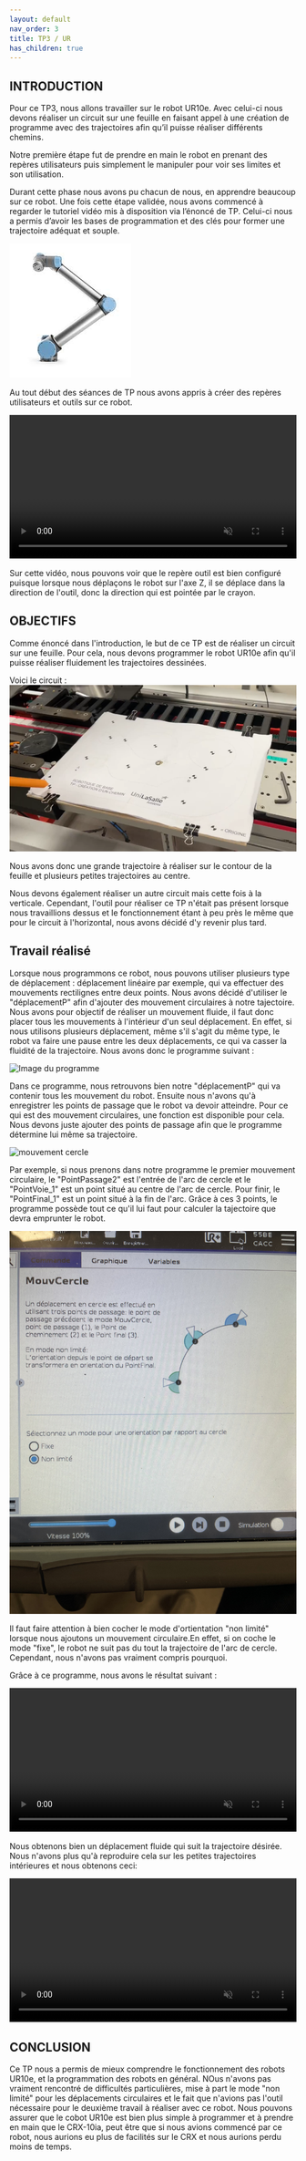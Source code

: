 ```yaml
---
layout: default
nav_order: 3
title: TP3 / UR
has_children: true
---
```


## INTRODUCTION

Pour ce TP3, nous allons travailler sur le robot UR10e.
Avec celui-ci nous devons réaliser un circuit sur une feuille en faisant appel à une
création de programme avec des trajectoires afin qu’il puisse réaliser différents
chemins.

Notre première étape fut de prendre en main le robot en prenant des repères
utilisateurs puis simplement le manipuler pour voir ses limites et son utilisation.

Durant cette phase nous avons pu chacun de nous, en apprendre beaucoup sur ce
robot. Une fois cette étape validée, nous avons commencé à regarder le tutoriel vidéo
mis à disposition via l’énoncé de TP. Celui-ci nous a permis d’avoir les bases de
programmation et des clés pour former une trajectoire adéquat et souple. 

![Image du cobot UR10e](img/ur10e.jpg)

Au tout début des séances de TP nous avons appris à créer des repères utilisateurs et outils sur ce robot.

<video id="rep_outil_ur" src="img/verif_repere_outil.mp4" controls autoplay muted loop style="width: 100%;"></video>
<script>
  document.getElementById("rep_outil_ur").muted = true;
</script>

Sur cette vidéo, nous pouvons voir que le repère outil est bien configuré puisque lorsque nous déplaçons le robot sur l'axe Z, il se déplace dans la direction de l'outil, donc la direction qui est pointée par le crayon.

## OBJECTIFS

Comme énoncé dans l'introduction, le but de ce TP est de réaliser un circuit sur une feuille. Pour cela, nous devons programmer le robot UR10e afin qu'il puisse réaliser fluidement les trajectoires dessinées.

Voici le circuit :
![Image du circuit](img/dessin_ur.png)

Nous avons donc une grande trajectoire à réaliser sur le contour de la feuille et plusieurs petites trajectoires au centre.

Nous devons également réaliser un autre circuit mais cette fois à la verticale. Cependant, l'outil pour réaliser ce TP n'était pas présent lorsque nous travaillions dessus et le fonctionnement étant à peu près le même que pour le circuit à l'horizontal, nous avons décidé d'y revenir plus tard.

## Travail réalisé

Lorsque nous programmons ce robot, nous pouvons utiliser plusieurs type de déplacement : déplacement linéaire par exemple, qui va effectuer des mouvements rectilignes entre deux points. Nous avons décidé d'utiliser le "déplacementP" afin d'ajouter des mouvement circulaires à notre tajectoire. Nous avons pour objectif de réaliser un mouvement fluide, il faut donc placer tous les mouvements à l'intérieur d'un seul déplacement. En effet, si nous utilisons plusieurs déplacement, même s'il s'agit du même type, le robot va faire une pause entre les deux déplacements, ce qui va casser la fluidité de la trajectoire.
Nous avons donc le programme suivant :

![Image du programme](img/programme_ur.jpg)

Dans ce programme, nous retrouvons bien notre "déplacementP" qui va contenir tous les mouvement du robot. Ensuite nous n'avons qu'à enregistrer les points de passage que le robot va devoir atteindre. Pour ce qui est des mouvement circulaires, une fonction est disponible pour cela. Nous devons juste ajouter des points de passage afin que le programme détermine lui même sa trajectoire.

![mouvement cercle](img/mouv_cercle_ur.jpg)

Par exemple, si nous prenons dans notre programme le premier mouvement circulaire, le "PointPassage2" est l'entrée de l'arc de cercle et le "PointVoie_1" est un point situé au centre de l'arc de cercle. Pour finir, le "PointFinal_1" est un point situé à la fin de l'arc. Grâce à ces 3 points, le programme possède tout ce qu'il lui faut pour calculer la tajectoire que devra emprunter le robot.


![mouvement cercle](img/non_limite_ur.jpg)

Il faut faire attention à bien cocher le mode d'ortientation "non limité" lorsque nous ajoutons un mouvement circulaire.En effet, si on coche le mode "fixe", le robot ne suit pas du tout la trajectoire de l'arc de cercle. Cependant, nous n'avons pas vraiment compris pourquoi. 

Grâce à ce programme, nous avons le résultat suivant :

<video id="deplac_grand_cercle" src="img/deplacement_grand_cercle_ur.mp4" controls autoplay muted loop style="width: 100%;"></video>
<script>
  document.getElementById("deplac_grand_cercle").muted = true;
</script>

Nous obtenons bien un déplacement fluide qui suit la trajectoire désirée.
Nous n'avons plus qu'à reproduire cela sur les petites trajectoires intérieures et nous obtenons ceci:

<video id="dessin_complet_ur" src="img/dessin_complet_ur.mp4" controls autoplay muted loop style="width: 100%;"></video>
<script>
  document.getElementById("dessin_complet_ur").muted = true;
</script>

## CONCLUSION

Ce TP nous a permis de mieux comprendre le fonctionnement des robots UR10e, et la programmation des robots en général. NOus n'avons pas vraiment rencontré de difficultés particulières, mise à part le mode "non limité" pour les déplacements circulaires et le fait que n'avions pas l'outil nécessaire pour le deuxième travail à réaliser avec ce robot.
Nous pouvons assurer que le cobot UR10e est bien plus simple à programmer et à prendre en main que le CRX-10ia, peut être que si nous avions commencé par ce robot, nous aurions eu plus de facilités sur le CRX et nous aurions perdu moins de temps.


